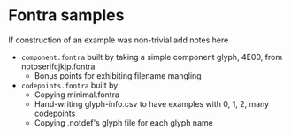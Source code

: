 # Fontra samples

If construction of an example was non-trivial add notes here

* `component.fontra` built by taking a simple component glyph, 4E00, from notoserifcjkjp.fontra
   * Bonus points for exhibiting filename mangling
* `codepoints.fontra` built by:
   * Copying minimal.fontra
   * Hand-writing glyph-info.csv to have examples with 0, 1, 2, many codepoints
   * Copying .notdef's glyph file for each glyph name